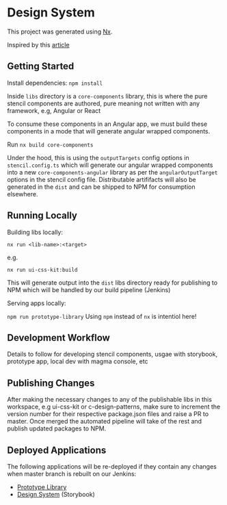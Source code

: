 # Design System

This project was generated using [Nx](https://nx.dev).

Inspired by this [article](https://ionic.io/blog/building-react-and-angular-component-libraries-with-stencil-and-nx)

## Getting Started

Install dependencies:
`npm install`

Inside `libs` directory is a `core-components` library, this is where the pure stencil components are authored, pure meaning not written with any framework, e.g, Angular or React

To consume these components in an Angular app, we must build these components in a mode that will generate angular wrapped components.

Run `nx build core-components`

Under the hood, this is using the `outputTargets` config options in `stencil.config.ts` which will generate our angular wrapped components into a new `core-components-angular` library as per the `angularOutputTarget` options in the stencil config file. Distributable artififacts will also be generated in the `dist` and can be shipped to NPM for consumption elsewhere.

## Running Locally

Building libs locally:

`nx run <lib-name>:<target>` 

e.g.

`nx run ui-css-kit:build`

This will generate output into the `dist` libs directory ready for publishing to NPM which will be handled by our build pipeline (Jenkins)

Serving apps locally:

`npm run prototype-library` Using `npm` instead of `nx` is intentiol here!

## Development Workflow

Details to follow for developing stencil components, usgae with storybook, prototype app, local dev with magma console, etc

## Publishing Changes

After making the necessary changes to any of the publishable libs in this workspace, e.g ui-css-kit or c-design-patterns, make sure to increment the version number for their respective package.json files and raise a PR to master. Once merged the automated pipeline will take of the rest and publish updated packages to NPM.

## Deployed Applications

The following applications will be re-deployed if they contain any changes when master branch is rebuilt on our Jenkins:

- [Prototype Library](https://prototype-library.product.dev.alertlogic.com/)
- [Design System](https://design-system.product.dev.alertlogic.com/) (Storybook)